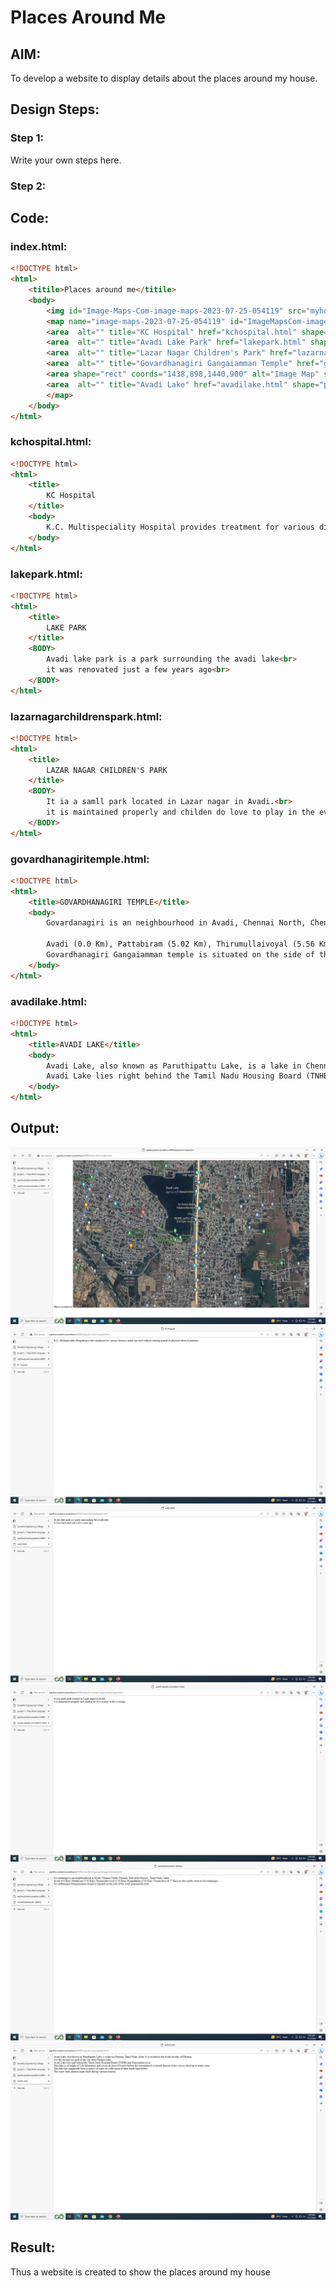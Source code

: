 # Places Around Me
## AIM:
To develop a website to display details about the places around my house.

## Design Steps:

### Step 1:
Write your own steps here.
### Step 2:

## Code:

### index.html:
```html
<!DOCTYPE html>
<html>
    <titile>Places around me</titile>
    <body>
        <img id="Image-Maps-Com-image-maps-2023-07-25-054119" src="myhome.jpg" border="0" width="1440" height="900" orgWidth="1440" orgHeight="900" usemap="#image-maps-2023-07-25-054119" alt="" />
        <map name="image-maps-2023-07-25-054119" id="ImageMapsCom-image-maps-2023-07-25-054119">
        <area  alt="" title="KC Hospital" href="kchospital.html" shape="rect" coords="389,314,439,364" style="outline:none;" target="_self"     />
        <area  alt="" title="Avadi Lake Park" href="lakepark.html" shape="rect" coords="598,483,648,533" style="outline:none;" target="_self"     />
        <area  alt="" title="Lazar Nagar Children's Park" href="lazarnagarchildrenspark.html" shape="rect" coords="331,439,381,489" style="outline:none;" target="_self"     />
        <area  alt="" title="Govardhanagiri Gangaiamman Temple" href="govardhanagiritemple.html" shape="rect" coords="734,733,789,787" style="outline:none;" target="_self"     />
        <area shape="rect" coords="1438,898,1440,900" alt="Image Map" style="outline:none;" title="Image Map" href="https://www.image-maps.com/" />
        <area  alt="" title="Avadi Lake" href="avadilake.html" shape="poly" coords="735,22,708,470,557,420,558,293,507,221,456,163,428,118,417,100,421,89,606,111" style="outline:none;" target="_self"     />
        </map>
    </body>
</html>
```
### kchospital.html:
```html
<!DOCTYPE html>
<html>
    <title>
        KC Hospital
    </title>
    <body>
        K.C. Multispeciality Hospital provides treatment for various diseases under one roof without causing mental or physical stress to patients. 
    </body>
</html>
```

### lakepark.html:
```html
<!DOCTYPE html>
<html>
    <title>
        LAKE PARK
    </title>
    <BODY>
        Avadi lake park is a park surrounding the avadi lake<br>
        it was renovated just a few years ago<br> 
    </BODY>
</html>
```

### lazarnagarchildrenspark.html:
```html
<!DOCTYPE html>
<html>
    <title>
        LAZAR NAGAR CHILDREN'S PARK
    </title>
    <BODY>
        It ia a samll park located in Lazar nagar in Avadi.<br>
        it is maintained properly and childen do love to play in the evenings.<br>
    </BODY>
</html>
```

### govardhanagiritemple.html:
```html
<!DOCTYPE html>
<html>
    <title>GOVARDHANAGIRI TEMPLE</title>
    <body>
        Govardanagiri is an neighbourhood in Avadi, Chennai North, Chennai, Tiruvallur District , Tamil Nadu, India.<br>

        Avadi (0.0 Km), Pattabiram (5.02 Km), Thirumullaivoyal (5.56 Km), Ayappakkam (5.82 Km), Nemilicheri (6.77 Km) are the nearby areas to Govardanagiri.<br>
        Govardhanagiri Gangaiamman temple is situated on the side of the avadi ponnamalle road.<br>
    </body>
</html>
```

### avadilake.html:
```html
<!DOCTYPE html>
<html>
    <title>AVADI LAKE</title>
    <body>
        Avadi Lake, also known as Paruthipattu Lake, is a lake in Chennai, Tamil Nadu, India. It is located in the Avadi locality of Chennai.<br>It is the second eco-park in the city after Chetput Lake.<br>
        Avadi Lake lies right behind the Tamil Nadu Housing Board (TNHB) and Thirumullaivoyal.<br> This lake is of length of 2.64 kilometers and covers an area of 8 acres before the restoration.It is mostly known to have never dried up in many years.<br> This lake has supposedly been a source of water for cultivation of farm lands long before.<br> The water body attracts many birds during various seasons. 
    </body>
</html>
```

## Output:

![ImageMap](imagemap.png)
![KC Hospital](kchospital.png)
![Lake Park](lakepark.png)
![Lazar Nagar Children's Park](lazarnagarpark.png)
![Govardhanagiri Temple](temple.png)
![Avadi Lake](avadilake.png)

## Result:
Thus a website is created to show the places around my house

